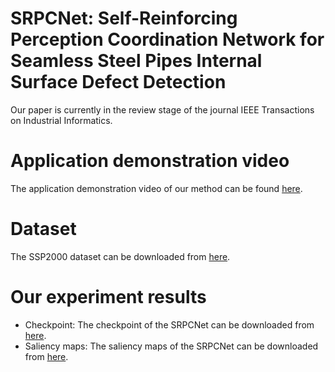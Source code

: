 # SRPCNet: Self-Reinforcing Perception Coordination Network for Seamless Steel Pipes Internal Surface Defect Detection
  Our paper is currently in the review stage of the journal IEEE Transactions on Industrial Informatics.
# Application demonstration video
  The application demonstration video of our method can be found [here](https://www.bilibili.com/video/BV1mG8deTEFq/?spm_id_from=333.337.search-card.all.click&vd_source=70ea3c8601b9680b73ba9b0b556e79f0).
# Dataset
  The SSP2000 dataset can be downloaded from [here](https://pan.baidu.com/s/1xbY5F7K1lwmn8di1PIgkSA?pwd=ve6k).
# Our experiment results
  + Checkpoint: The checkpoint of the SRPCNet can be downloaded from [here](https://pan.baidu.com/s/1ETcCLARkekzJZMQrhEpXBw?pwd=7h48).
  + Saliency maps: The saliency maps of the SRPCNet can be downloaded from [here](https://pan.baidu.com/s/1RweWwKeuaUI7tUQCdq-Rww?pwd=bd8u).
